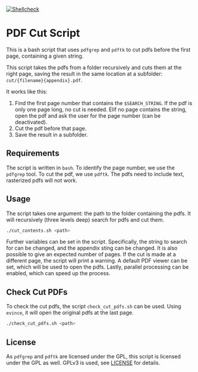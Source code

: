 [![Shellcheck](https://github.com/cbueth/cut_pdf_before_string/actions/workflows/lint-sh.yml/badge.svg?branch=main)](https://github.com/cbueth/cut_pdf_before_string/actions/workflows/lint-sh.yml)

# PDF Cut Script

This is a bash script that uses `pdfgrep` and `pdftk` to cut pdfs before the first page,
containing a given string.

This script takes the pdfs from a folder recursively and cuts them at the right page,
saving the result in the same location at a subfolder:
`cut/{filename}{appendix}.pdf`.

It works like this:
1. Find the first page number that contains the `$SEARCH_STRING`.
   If the pdf is only one page long, no cut is needed.
   Elif no page contains the string, open the pdf and ask the user for the page
   number (can be deactivated).
2. Cut the pdf before that page.
3. Save the result in a subfolder.

## Requirements

The script is written in `bash`.
To identify the page number, we use the `pdfgrep` tool.
To cut the pdf, we use `pdftk`.
The pdfs need to include text, rasterized pdfs will not work.

## Usage

The script takes one argument: the path to the folder containing the pdfs.
It will recursively (three levels deep) search for pdfs and cut them.

```bash
./cut_contents.sh <path>
```

Further variables can be set in the script.
Specifically, the string to search for can be changed,
and the appendix sting can be changed.
It is also possible to give an expected number of pages.
If the cut is made at a different page, the script will print a warning.
A default PDF viewer can be set, which will be used to open the pdfs.
Lastly, parallel processing can be enabled, which can speed up the process.

## Check Cut PDFs

To check the cut pdfs, the script `check_cut_pdfs.sh` can be used.
Using `evince`, it will open the original pdfs at the last page.

```bash
./check_cut_pdfs.sh <path>
```

## License

As `pdfgrep` and `pdftk` are licensed under the GPL, this script is licensed under the GPL as well.
GPLv3 is used, see [LICENSE](LICENSE) for details.
